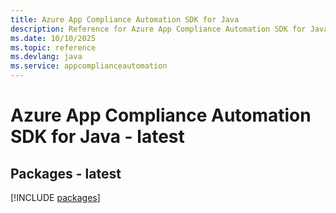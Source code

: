 ```yaml
---
title: Azure App Compliance Automation SDK for Java
description: Reference for Azure App Compliance Automation SDK for Java
ms.date: 10/10/2025
ms.topic: reference
ms.devlang: java
ms.service: appcomplianceautomation
---
```

# Azure App Compliance Automation SDK for Java - latest
## Packages - latest
[!INCLUDE [packages](app-compliance-automation-index.md)]